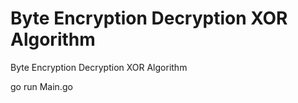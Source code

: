 # Byte Encryption Decryption XOR Algorithm
 Byte Encryption Decryption XOR Algorithm
 
 go run Main.go
